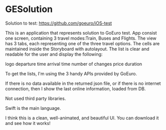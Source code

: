 # GESolution
Solution to test: https://github.com/goeuro/iOS-test

This is an application that represents solution to GoEuro test. App consist one screen, containing 3 travel modes:Train, Buses and Flights. 
The view has 3 tabs, each representing one of the three travel options. The cells are maintained inside the Storyboard with autolayout. The list is clear and readable for the user and display the following:

logo
departure time
arrival time
number of changes
price
duration


To get the lists, I'm using the 3 handy APIs provided by GoEuro.

If there is no data available in the returned json file, or if there is no internet connection, then I show the last online information, loaded from DB. 

Not used third party libraries.

Swift is the main language.

I think this is a clean, well-animated, and beautiful UI. You can download it and see how it works!
